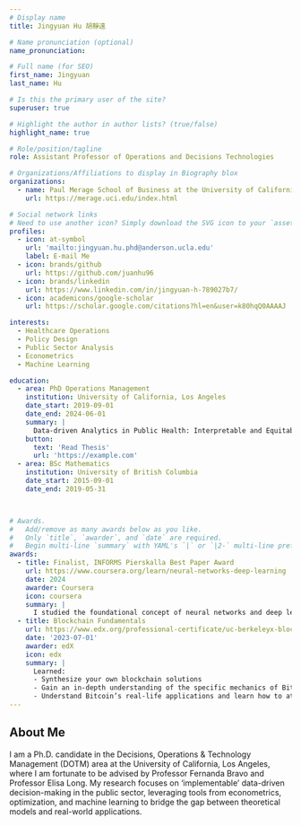 ```yaml
---
# Display name
title: Jingyuan Hu 胡靜遠

# Name pronunciation (optional)
name_pronunciation: 

# Full name (for SEO)
first_name: Jingyuan
last_name: Hu

# Is this the primary user of the site?
superuser: true

# Highlight the author in author lists? (true/false)
highlight_name: true

# Role/position/tagline
role: Assistant Professor of Operations and Decisions Technologies

# Organizations/Affiliations to display in Biography blox
organizations:
  - name: Paul Merage School of Business at the University of California, Irvine
    url: https://merage.uci.edu/index.html

# Social network links
# Need to use another icon? Simply download the SVG icon to your `assets/media/icons/` folder.
profiles:
  - icon: at-symbol
    url: 'mailto:jingyuan.hu.phd@anderson.ucla.edu'
    label: E-mail Me
  - icon: brands/github
    url: https://github.com/juanhu96
  - icon: brands/linkedin
    url: https://www.linkedin.com/in/jingyuan-h-789027b7/
  - icon: academicons/google-scholar
    url: https://scholar.google.com/citations?hl=en&user=k80hqQ0AAAAJ

interests:
  - Healthcare Operations
  - Policy Design
  - Public Sector Analysis
  - Econometrics
  - Machine Learning

education:
  - area: PhD Operations Management
    institution: University of California, Los Angeles
    date_start: 2019-09-01
    date_end: 2024-06-01
    summary: |
      Data-driven Analytics in Public Health: Interpretable and Equitable Approaches
    button:
      text: 'Read Thesis'
      url: 'https://example.com'
  - area: BSc Mathematics
    institution: University of British Columbia
    date_start: 2015-09-01
    date_end: 2019-05-31



# Awards.
#   Add/remove as many awards below as you like.
#   Only `title`, `awarder`, and `date` are required.
#   Begin multi-line `summary` with YAML's `|` or `|2-` multi-line prefix and indent 2 spaces below.
awards:
  - title: Finalist, INFORMS Pierskalla Best Paper Award
    url: https://www.coursera.org/learn/neural-networks-deep-learning
    date: 2024
    awarder: Coursera
    icon: coursera
    summary: |
      I studied the foundational concept of neural networks and deep learning. By the end, I was familiar with the significant technological trends driving the rise of deep learning; build, train, and apply fully connected deep neural networks; implement efficient (vectorized) neural networks; identify key parameters in a neural network’s architecture; and apply deep learning to your own applications.
  - title: Blockchain Fundamentals
    url: https://www.edx.org/professional-certificate/uc-berkeleyx-blockchain-fundamentals
    date: '2023-07-01'
    awarder: edX
    icon: edx
    summary: |
      Learned:
      - Synthesize your own blockchain solutions
      - Gain an in-depth understanding of the specific mechanics of Bitcoin
      - Understand Bitcoin’s real-life applications and learn how to attack and destroy Bitcoin, Ethereum, smart contracts and Dapps, and alternatives to Bitcoin’s Proof-of-Work consensus algorithm
---
```


## About Me
I am a Ph.D. candidate in the Decisions, Operations & Technology Management (DOTM) area at the University of California, Los Angeles, where I am fortunate to be advised by Professor Fernanda Bravo and Professor Elisa Long. My research focuses on ‘implementable’ data-driven decision-making in the public sector, leveraging tools from econometrics, optimization, and machine learning to bridge the gap between theoretical models and real-world applications.


